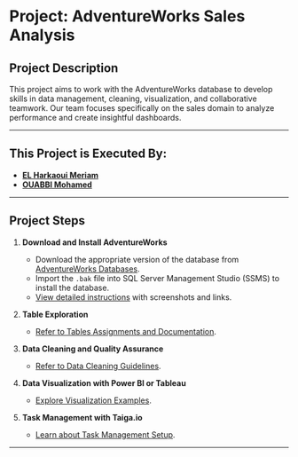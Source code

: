 # Project: AdventureWorks Sales Analysis 

## Project Description  
This project aims to work with the AdventureWorks database to develop skills in data management, cleaning, visualization, and collaborative teamwork. Our team focuses specifically on the sales domain to analyze performance and create insightful dashboards.  

---

## This Project is Executed By:  
- **[EL Harkaoui Meriam](https://github.com/mouabbi)**  
- **[OUABBI Mohamed](https://github.com/meriamelharkaoui)**  

---

## Project Steps  

1. **Download and Install AdventureWorks**  
   - Download the appropriate version of the database from [AdventureWorks Databases](https://learn.microsoft.com/en-us/sql/samples/adventureworks-install-configure).  
   - Import the `.bak` file into SQL Server Management Studio (SSMS) to install the database.  
   - [View detailed instructions](documentation/AdventureWorksInstallation.md) with screenshots and links.  

2. **Table Exploration**  
   - [Refer to Tables Assignments and Documentation](documentation/TablesExploration.md).  

3. **Data Cleaning and Quality Assurance**  
   - [Refer to Data Cleaning Guidelines](documentation/DataCleaning.md).  

4. **Data Visualization with Power BI or Tableau**  
   - [Explore Visualization Examples](documentation/DataVisualization.md).  

5. **Task Management with Taiga.io**  
   - [Learn about Task Management Setup](documentation/TaskManagement.md).  

---

